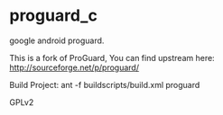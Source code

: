 # proguard_c
google android proguard.


This is a fork of ProGuard, You can find upstream here: http://sourceforge.net/p/proguard/


Build Project: ant -f buildscripts/build.xml proguard


GPLv2
